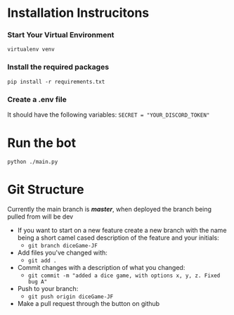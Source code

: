 # Installation Instrucitons

### Start Your Virtual Environment
```virtualenv venv```

### Install the required packages
```pip install -r requirements.txt```

### Create a .env file
It should have the following variables:
```SECRET = "YOUR_DISCORD_TOKEN"```

# Run the bot
```python ./main.py```

# Git Structure
Currently the main branch is ***master***, when deployed the branch being pulled from will be dev

- If you want to start on a new feature create a new branch with the name being a short camel cased description of the feature and your initials: 
  - ```git branch diceGame-JF```
- Add files you've changed with: 
  - ```git add .```
- Commit changes with a description of what you changed: 
  - ```git commit -m "added a dice game, with options x, y, z. Fixed bug A"```
- Push to your branch:
  - ```git push origin diceGame-JF```
- Make a pull request through the button on github